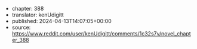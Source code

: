 - chapter: 388
- translator: kenUdigitt
- published: 2024-04-13T14:07:05+00:00
- source: https://www.reddit.com/user/kenUdigitt/comments/1c32s7v/novel_chapter_388
